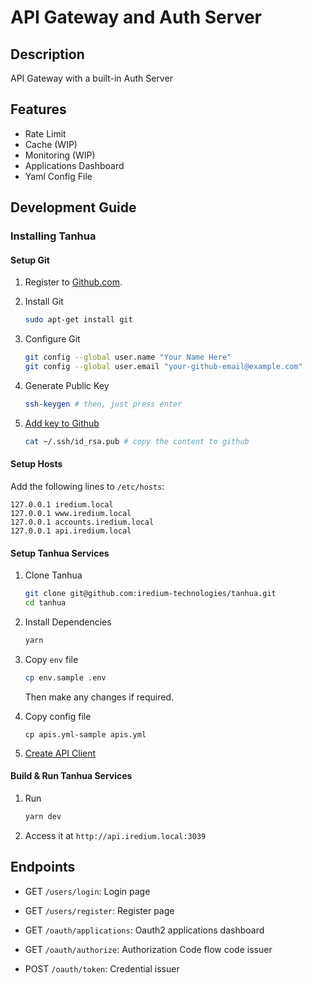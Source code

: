 # API Gateway and Auth Server

## Description

API Gateway with a built-in Auth Server

## Features
- Rate Limit
- Cache (WIP)
- Monitoring (WIP)
- Applications Dashboard
- Yaml Config File

## Development Guide
### Installing Tanhua

#### Setup Git

1. Register to [Github.com](http://github.com/).

2. Install Git

    ```sh
    sudo apt-get install git
    ```

3. Configure Git

    ```sh
    git config --global user.name "Your Name Here"
    git config --global user.email "your-github-email@example.com"
    ```

4. Generate Public Key

    ```sh
    ssh-keygen # then, just press enter
    ```

5. [Add key to Github](https://help.github.com/articles/adding-a-new-ssh-key-to-your-github-account/)

    ```sh
    cat ~/.ssh/id_rsa.pub # copy the content to github
    ```

#### Setup Hosts

Add the following lines to `/etc/hosts`:

```
127.0.0.1 iredium.local
127.0.0.1 www.iredium.local
127.0.0.1 accounts.iredium.local
127.0.0.1 api.iredium.local
```

#### Setup Tanhua Services

1. Clone Tanhua

    ```sh
    git clone git@github.com:iredium-technologies/tanhua.git
    cd tanhua
    ```

2. Install Dependencies

    ```sh
    yarn
    ```

3. Copy `env` file

    ```sh
    cp env.sample .env
    ```

    Then make any changes if required.
    
4. Copy config file
  
    ```
    cp apis.yml-sample apis.yml
    ```

5. [Create API Client](http://accounts.iredium.local:3039/oauth/applications)

#### Build & Run Tanhua Services
1. Run 

    ```sh
    yarn dev
    ```

2. Access it at `http://api.iredium.local:3039`
    
## Endpoints
- GET `/users/login`:
  Login page
  
- GET `/users/register`:
  Register page
  
- GET `/oauth/applications`:
  Oauth2 applications dashboard

- GET `/oauth/authorize`:
  Authorization Code flow code issuer

- POST `/oauth/token`:
  Credential issuer
  
